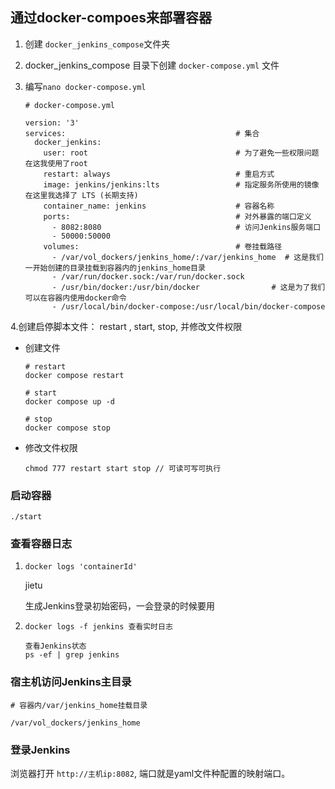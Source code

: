 ## **通过docker-compoes来部署容器**

1. 创建 `docker_jenkins_compose`文件夹

2. docker_jenkins_compose 目录下创建 `docker-compose.yml` 文件

3. 编写`nano docker-compose.yml`

   ```shell
   # docker-compose.yml
   
   version: '3'
   services:                                      # 集合
     docker_jenkins:
       user: root                                 # 为了避免一些权限问题 在这我使用了root
       restart: always                            # 重启方式
       image: jenkins/jenkins:lts                 # 指定服务所使用的镜像 在这里我选择了 LTS (长期支持)
       container_name: jenkins                    # 容器名称
       ports:                                     # 对外暴露的端口定义
         - 8082:8080                              # 访问Jenkins服务端口
         - 50000:50000
       volumes:                                   # 卷挂载路径
         - /var/vol_dockers/jenkins_home/:/var/jenkins_home  # 这是我们一开始创建的目录挂载到容器内的jenkins_home目录
         - /var/run/docker.sock:/var/run/docker.sock
         - /usr/bin/docker:/usr/bin/docker                # 这是为了我们可以在容器内使用docker命令
         - /usr/local/bin/docker-compose:/usr/local/bin/docker-compose
   ```

4.创建启停脚本文件： restart , start, stop, 并修改文件权限

- 创建文件

  ```shell
  # restart
  docker compose restart
  ```

  ```shell
  # start
  docker compose up -d
  ```

  ```shell
  # stop
  docker compose stop
  ```

- 修改文件权限

  ```shell
  chmod 777 restart start stop // 可读可写可执行
  ```

### 启动容器

```shell
./start
```

### 查看容器日志

1. `docker logs 'containerId'`

   jietu

   生成Jenkins登录初始密码，一会登录的时候要用

2. `docker logs -f jenkins 查看实时日志`

   ```shell
   查看Jenkins状态
   ps -ef | grep jenkins
   ```

### 宿主机访问Jenkins主目录

```shell
# 容器内/var/jenkins_home挂载目录

/var/vol_dockers/jenkins_home
```

### 登录Jenkins

浏览器打开 `http://主机ip:8082`, 端口就是yaml文件种配置的映射端口。